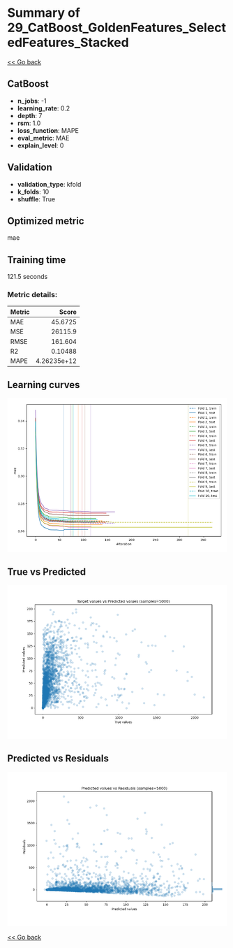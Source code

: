 # Summary of 29_CatBoost_GoldenFeatures_SelectedFeatures_Stacked

[<< Go back](../README.md)


## CatBoost
- **n_jobs**: -1
- **learning_rate**: 0.2
- **depth**: 7
- **rsm**: 1.0
- **loss_function**: MAPE
- **eval_metric**: MAE
- **explain_level**: 0

## Validation
 - **validation_type**: kfold
 - **k_folds**: 10
 - **shuffle**: True

## Optimized metric
mae

## Training time

121.5 seconds

### Metric details:
| Metric   |           Score |
|:---------|----------------:|
| MAE      |    45.6725      |
| MSE      | 26115.9         |
| RMSE     |   161.604       |
| R2       |     0.10488     |
| MAPE     |     4.26235e+12 |



## Learning curves
![Learning curves](learning_curves.png)
## True vs Predicted

![True vs Predicted](true_vs_predicted.png)


## Predicted vs Residuals

![Predicted vs Residuals](predicted_vs_residuals.png)



[<< Go back](../README.md)
